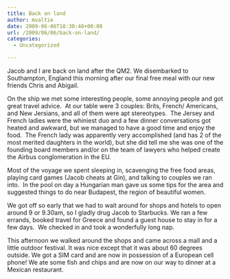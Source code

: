 ```yaml
---
title: Back on land
author: mvaltie
date: 2009-06-06T18:30:48+00:00
url: /2009/06/06/back-on-land/
categories:
  - Uncategorized

---
```

Jacob and I are back on land after the QM2. We disembarked to Southampton, England this morning after our final free meal with our new friends Chris and Abigail. 

On the ship we met some interesting people, some annoying people and got great travel advice.  At our table were 3 couples: Brits, French/ Americans, and New Jersians, and all of them were apt stereotypes.  The Jersey and French ladies were the whiniest duo and a few dinner conversations got heated and awkward, but we managed to have a good time and enjoy the food.  The French lady was apparently very accomplished (and has 2 of the most merited daughters in the world), but she did tell me she was one of the founding board members and/or on the team of lawyers who helped create the Airbus conglomeration in the EU.

Most of the voyage we spent sleeping in, scavenging the free food areas, playing card games (Jacob cheats at Gin), and talking to couples we ran into.  In the pool on day a Hungarian man gave us some tips for the area and suggested things to do near Budapest, the region of beautiful women.

We got off so early that we had to wait around for shops and hotels to open around 9 or 9.30am, so I gladly drug Jacob to Starbucks. We ran a few errands, booked travel for Greece and found a guest house to stay in for a few days.  We checked in and took a wonderfully long nap.

This afternoon we walked around the shops and came across a mall and a little outdoor festival. It was nice except that it was about 60 degrees outside. We got a SIM card and are now in possession of a European cell phone! We ate some fish and chips and are now on our way to dinner at a Mexican restaurant.